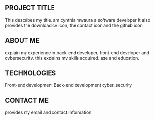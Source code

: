 ## PROJECT TITLE
This describes my title. am cynthia mwaura a software developer
It also provides the download cv icon, the contact icon and the github icon 
## ABOUT ME 
explain my experience in back-end developer, front-end developer and cybersecurity. this explains my skills acquired, age and education.
## TECHNOLOGIES 
Front-end development
Back-end development
cyber_security
## CONTACT ME 
provides my email and contact information 
